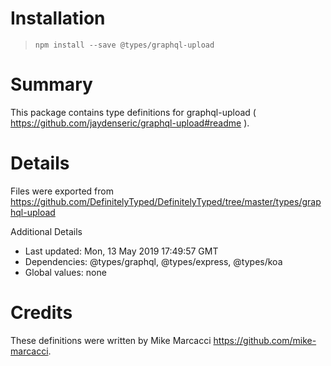 # Installation
> `npm install --save @types/graphql-upload`

# Summary
This package contains type definitions for graphql-upload ( https://github.com/jaydenseric/graphql-upload#readme ).

# Details
Files were exported from https://github.com/DefinitelyTyped/DefinitelyTyped/tree/master/types/graphql-upload

Additional Details
 * Last updated: Mon, 13 May 2019 17:49:57 GMT
 * Dependencies: @types/graphql, @types/express, @types/koa
 * Global values: none

# Credits
These definitions were written by Mike Marcacci <https://github.com/mike-marcacci>.
